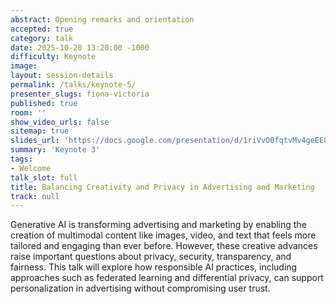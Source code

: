 ```yaml
---
abstract: Opening remarks and orientation
accepted: true
category: talk
date: 2025-10-20 13:20:00 -1000
difficulty: Keynote
image:
layout: session-details
permalink: /talks/keynote-5/
presenter_slugs: fiona-victoria
published: true
room: ''
show_video_urls: false
sitemap: true
slides_url: 'https://docs.google.com/presentation/d/1riVvO0fqtvMv4geEE84PQFWQntecXxNE1U82s8xHgHQ/edit?slide=id.g394ebadee11_1_87#slide=id.g394ebadee11_1_87'
summary: 'Keynote 3'
tags:
- Welcome
talk_slot: full
title: Balancing Creativity and Privacy in Advertising and Marketing
track: null
---
```


Generative AI is transforming advertising and marketing by enabling the creation of multimodal content like images, video, and text that feels more tailored and engaging than ever before. However, these creative advances raise important questions about privacy, security, transparency, and fairness. This talk will explore how responsible AI practices, including approaches such as federated learning and differential privacy, can support personalization in advertising without compromising user trust.
